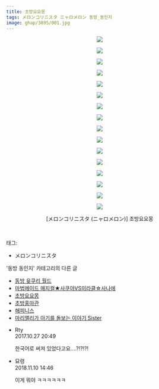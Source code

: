 ```yaml
---
title: 초방요요몽
tags: メロンコリニスタ ニャロメロン 동방_동인지
image: ghap/3895/001.jpg
---
```

<div class="article">
<p style="text-align: center; clear: none; float: none;"><img src="{{ site.nasurl }}/ghap/3895/001.jpg"/></p>
<p style="text-align: center; clear: none; float: none;"><img src="{{ site.nasurl }}/ghap/3895/002.jpg"/></p>
<p style="text-align: center; clear: none; float: none;"><img src="{{ site.nasurl }}/ghap/3895/003.jpg"/></p>
<p style="text-align: center; clear: none; float: none;"><img src="{{ site.nasurl }}/ghap/3895/004.jpg"/></p>
<p style="text-align: center; clear: none; float: none;"><img src="{{ site.nasurl }}/ghap/3895/005.jpg"/></p>
<p style="text-align: center; clear: none; float: none;"><img src="{{ site.nasurl }}/ghap/3895/006.jpg"/></p>
<p style="text-align: center; clear: none; float: none;"><img src="{{ site.nasurl }}/ghap/3895/007.jpg"/></p>
<p style="text-align: center; clear: none; float: none;"><img src="{{ site.nasurl }}/ghap/3895/008.jpg"/></p>
<p style="text-align: center; clear: none; float: none;"><img src="{{ site.nasurl }}/ghap/3895/009.jpg"/></p>
<p style="text-align: center; clear: none; float: none;"><img src="{{ site.nasurl }}/ghap/3895/010.jpg"/></p>
<p style="text-align: center; clear: none; float: none;"><img src="{{ site.nasurl }}/ghap/3895/011.jpg"/></p>
<p style="text-align: center; clear: none; float: none;"><img src="{{ site.nasurl }}/ghap/3895/012.jpg"/></p>
<p style="text-align: center; clear: none; float: none;"><img src="{{ site.nasurl }}/ghap/3895/013.jpg"/></p>
<p style="text-align: center; clear: none; float: none;"><img src="{{ site.nasurl }}/ghap/3895/014.jpg"/></p>
<p style="text-align: center; clear: none; float: none;"><img src="{{ site.nasurl }}/ghap/3895/015.jpg"/></p>
<p style="text-align: center; clear: none; float: none;"><img src="{{ site.nasurl }}/ghap/3895/016.jpg"/></p>
<p style="text-align: center; clear: none; float: none;">[メロンコリニスタ (ニャロメロン)] 초방요요몽</p>
<p><br/></p>
</div><div class="tagTrail">
<p>태그: </p>
<ul>
<li>メロンコリニスタ</li>
</ul>
</div><div class="another">
<p>'동방 동인지' 카테고리의 다른 글</p>
<ul>
<li><a href="/2017-10-23-ghap_3903">동방 윳쿠리 월드</a></li>
<li><a href="/2017-10-23-ghap_3902">마법메이드 매지컬★사쿠야VS미라클☆사나에</a></li>
<li><a href="/2017-10-22-ghap_3895">초방요요몽</a></li>
<li><a href="/2017-10-22-ghap_3894">초방홍마관</a></li>
<li><a href="/2017-10-22-ghap_3892">해피니스</a></li>
<li><a href="/2017-10-22-ghap_3891">마리앨리가 아기를 돌보는 이야기 Sister</a></li>
</ul>
</div><div class="cb_module cb_fluid">
<div class="cb_wrt cb_profile">
<div class="comment">
<ul>
<li class="cb_thumb_off" id="comment15115801">
<div class="cb_comment_area">
<div class="cb_info_area">
<div class="cb_section">
<span class="cb_nick_name">Rty</span>
</div>
<div class="cb_section">
<span class="cb_date">2017.10.27 20:49 </span>
</div>
</div>
<div class="cb_dsc_comment">
<p class="cb_dsc">
											한국어로 써져 있었다고요....?!?!?!
										</p>
</div>
</div></li>
<li class="cb_thumb_off" id="comment15371065">
<div class="cb_comment_area">
<div class="cb_info_area">
<div class="cb_section">
<span class="cb_nick_name">묘령</span>
</div>
<div class="cb_section">
<span class="cb_date">2018.11.10 14:46 </span>
</div>
</div>
<div class="cb_dsc_comment">
<p class="cb_dsc">
											이게 뭐야 ㅋㅋㅋㅋㅋㅋ
										</p>
</div>
</div></li>
</ul>
</div>
</div><!-- commentList close -->
</div>